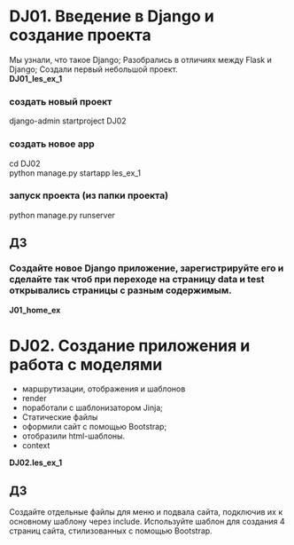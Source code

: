 # DJ01. Введение в Django и создание проекта
Мы узнали, что такое Django;
Разобрались в отличиях между Flask и Django;
Создали первый небольшой проект. <br>
**DJ01_les_ex_1**

### создать новый проект<br>
django-admin startproject DJ02
### создать новое app
cd DJ02 <br>
python manage.py startapp les_ex_1
### запуск проекта (из папки проекта)
python manage.py runserver 

## ДЗ
### Создайте новое Django приложение, зарегистрируйте его и сделайте так чтоб при переходе на страницу data и test открывались страницы с разным содержимым.
**J01_home_ex**


# DJ02. Создание приложения и работа с моделями
* маршрутизации, отображения и шаблонов
* render
* поработали с шаблонизатором Jinja;
* Статические файлы
* оформили сайт с помощью Bootstrap;
* отобразили html-шаблоны. 
* context<br>

**DJ02.les_ex_1**

## ДЗ
Создайте отдельные файлы для меню и подвала сайта, подключив их к основному шаблону через include.
Используйте шаблон для создания 4 страниц сайта, стилизованных с помощью Bootstrap.